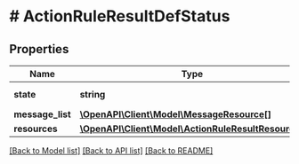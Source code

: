 # # ActionRuleResultDefStatus

## Properties

Name | Type | Description | Notes
------------ | ------------- | ------------- | -------------
**state** | **string** | The state of the entity. | [optional]
**message_list** | [**\OpenAPI\Client\Model\MessageResource[]**](MessageResource.md) |  | [optional]
**resources** | [**\OpenAPI\Client\Model\ActionRuleResultResources**](ActionRuleResultResources.md) |  |

[[Back to Model list]](../../README.md#models) [[Back to API list]](../../README.md#endpoints) [[Back to README]](../../README.md)
